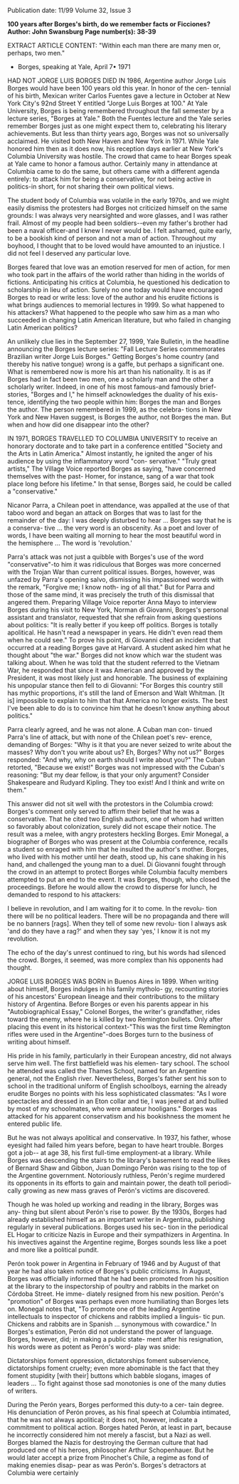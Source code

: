 Publication date: 11/99
Volume 32, Issue 3

**100 years after Borges's birth, do we remember facts or Ficciones?**
**Author: John Swansburg**
**Page number(s): 38-39**

EXTRACT ARTICLE CONTENT:
"Within each man there are many 
men or, perhaps, two men." 
- Borges, speaking at Yale, April 7• 1971 

HAD NOT JORGE LUIS BORGES DIED IN 1986, Argentine author Jorge Luis Borges 
would have been 100 years old this year. In honor of the cen-
tennial of his birth, Mexican writer Carlos Fuentes gave a lecture in 
October at New York City's 92nd Street Y entitled "Jorge Luis 
Borges at 100." At Yale University, Borges is being remembered 
throughout the fall semester by a lecture series, "Borges at Yale." 
Both the Fuentes lecture and the Yale series remember Borges just 
as one might expect them to, celebrating his literary achievements. 
But less than thirty years ago, Borges was not so universally 
acclaimed. He visited both New Haven and New York in 1971. 
While Yale honored him then as it does now, his reception days earlier 
at New York's Columbia University was hostile. The crowd that 
came to hear Borges speak at Yale came to honor a famous author. 
Certainly many in attendance at Columbia came to do the same, 
but others came with a different agenda entirely: to attack him for 
being a conservative, for not being active in politics-in short, for 
not sharing their own political views. 

The student body of Columbia was volatile in the early 1970s, 
and we might easily dismiss the protesters had Borges not criticized 
himself on the same grounds: 
I was always very nearsighted and wore glasses, and I was rather frail. 
Almost of my people had been soldiers--even my father's brother had 
been a naval officer-and I knew I never would be. I felt ashamed, 
quite early, to be a bookish kind of person and not a man of action. 
Throughout my boyhood, I thought that to be loved would have 
amounted to an injustice. I did not feel I deserved any particular love. 

Borges feared that love was an emotion reserved for men of action, 
for men who took part in the affairs of the world rather than hiding 
in the worlds of fictions. Anticipating his critics at Columbia, 
he questioned his dedication to scholarship in lieu of action. 
Surely no one today would have encouraged Borges to read or 
write less: love of the author and his erudite fictions is what brings 
audiences to memorial lectures in 1999. So what happened to his 
attackers? What happened to the people who saw him as a man who 
succeeded in changing Latin American literature, but who failed in 
changing Latin American politics? 

An unlikely clue lies in the September 27, 1999, Yale Bulletin, 
in the headline announcing the Borges lecture series: "Fall Lecture 
Series commemorates Brazilian writer Jorge Luis Borges." Getting 
Borges's home country (and thereby his native tongue) wrong is a 
gaffe, but perhaps a significant one. What is remembered now is 
more his art than his nationality. It is as if Borges had in fact been 
two men, one a scholarly man and the other a scholarly writer. 
Indeed, in one of his most famous-and famously brief-stories, 
"Borges and I," he himself acknowledges the duality of his exis-
tence, identifying the two people within him: Borges the man and 
Borges the author. The person remembered in 1999, as the celebra-
tions in New York and New Haven suggest, is Borges the author, 
not Borges the man. But when and how did one disappear into the 
other? 

IN 1971, BORGES TRAVELLED TO COLUMBIA UNIVERSITY to receive 
an honorary doctorate and to take part in a conference entitled 
"Society and the Arts in Latin America." Almost instantly, he ignited 
the anger of his audience by using the inflammatory word "con-
servative." "Truly great artists," The Village Voice reported Borges as 
saying, "have concerned themselves with the past-
Homer, for 
instance, sang of a war that took place long before his lifetime." In 
that sense, Borges said, he could be called a "conservative." 

Nicanor Parra, a Chilean poet in attendance, was appalled at 
the use of that taboo word and began an attack on Borges that was 
to last for the remainder of the day: 
I was deeply disturbed to hear ... Borges say that he is a conserva-
tive ... the very word is an obscenity. As a poet and lover of words, I 
have been waiting all morning to hear the most beautiful word in the 
hemisphere ... The word is 'revolution.' 

Parra's attack was not just a quibble with Borges's use of the 
word "conservative"-to him it was ridiculous that Borges was 
more concerned with the Trojan War than current political issues. 
Borges, however, was unfazed by Parra's opening salvo, dismissing 
his impassioned words with the remark, "Forgive me; I know noth-
ing of all that." But for Parra and those of the same mind, it was 
precisely the truth of this dismissal that angered them. Preparing 
Village Voice reporter Anna Mayo to interview Borges during his visit to 
New York, Norman di Giovanni, Borges's personal assistant and 
translator, requested that she refrain from asking questions about 
politics: "It is really better if you keep off politics. Borges is totally 
apolitical. He hasn't read a newspaper in years. He didn't even read 
them when he could see." To prove his point, di Giovanni cited an 
incident that occurred at a reading Borges gave at Harvard. A student 
asked him what he thought about "the war." Borges did not 
know which war the student was talking about. When he was told 
that the student referred to the Vietnam War, he responded that 
since it was American and approved by the President, it was most 
likely just and honorable. The business of explaining his unpopular 
stance then fell to di Giovanni: "For Borges this country still has 
mythic proportions, it's still the land of Emerson and Walt 
Whitman. [It is] impossible to explain to him that that America no 
longer exists. The best I've been able to do is to convince him that 
he doesn't know anything about politics." 


Parra clearly agreed, and he was not alone. A Cuban man con-
tinued Parra's line of attack, but with none of the Chilean poet's rev-
erence, demanding of Borges: "Why is it that you are never 
seized to write about the masses? Why don't you write 
about us? Eh, Borges? Why not us?" Borges 
responded: "And why, why on earth should I 
write about you?" The Cuban retorted, 
"Because we exist!" Borges was not impressed 
with the Cuban's reasoning: "But my dear 
fellow, is that your only argument? Consider 
Shakespeare and Rudyard Kipling. They too 
exist! And I think and write on them." 

This answer did not sit well with the 
protestors in the Columbia crowd: Borges's 
comment only served to affirm their belief 
that he was a conservative. That he cited 
two English authors, one of whom had 
written so favorably about colonization, 
surely did not escape their notice. The 
result was a melee, with angry protesters 
heckling Borges. Emir Monegal, a biographer 
of Borges who was present at the Columbia 
conference, recalls a student so enraged with 
him that he insulted the author's mother. Borges, 
who lived with his mother until her death, stood 
up, his cane shaking in his hand, and challenged the 
young man to a duel. Di Giovanni fought through the 
crowd in an attempt to protect Borges while Columbia 
faculty members attempted to put an end to the event. It 
was Borges, though, who closed the proceedings. Before he would 
allow the crowd to disperse for lunch, he demanded to respond to 
his attackers: 

I believe in revolution, and I am waiting for it to come. In the revolu-
tion there will be no political leaders. There will be no propaganda and 
there will be no banners [rags]. When they tell of some new revolu-
tion I always ask 'and do they have a rag?' and when they say 'yes,' I 
know it is not my revolution. 

The echo of the day's unrest continued to ring, but his words had 
silenced the crowd. Borges, it seemed, was more complex than his 
opponents had thought. 

JORGE LUIS BORGES WAS BORN in Buenos Aires in 1899. When 
writing about himself, Borges indulges in his family mytholo-
gy, recounting stories of his ancestors' European lineage and their 
contributions to the military history of Argentina. Before Borges or 
even his parents appear in his "Autobiographical Essay," Colonel 
Borges, the writer's grandfather, rides toward the enemy, where he 
is killed by two Remington bullets. Only after placing this event in 
its historical context-"This was the first time Remington rifles 
were used in the Argentine"-does Borges turn to the business of 
writing about himself. 

His pride in his family, particularly in their European ancestry, 
did not always serve him well. The first battlefield was his elemen-
tary school. The school he attended was called the Thames School, 
named for an Argentine general, not the English river. Nevertheless, 
Borges's father sent his son to school in the traditional uniform of 
English schoolboys, earning the already erudite Borges no points 
with his less sophisticated classmates: "As I wore spectacles and 
dressed in an Eton collar and tie, I was jeered at and bullied by most 
of my schoolmates, who were amateur hooligans." Borges was 
attacked for his apparent conservatism and his bookishness 
the moment he entered public life. 

But he was not always apolitical and conservative. 
In 1937, his father, whose eyesight had failed him years 
before, began to have heart trouble. Borges got a job--
at age 38, his first full-time employment-at a library. 
While Borges was descending the stairs to the 
library's basement to read the likes of Bernard Shaw 
and Gibbon, Juan Domingo Perón was rising to the 
top of the Argentine government. Notoriously 
ruthless, Perón's regime murdered its 
opponents in its efforts to gain and 
maintain power, the death toll periodi-
cally growing as new mass graves of 
Perón's victims are discovered. 

Though he was holed up working 
and reading in the library, Borges was any-
thing but silent about Perón's rise to power. By 
the 1930s, Borges had already established himself 
as an important writer in Argentina, publishing 
regularly in several publications. Borges used his sec-
tion in the periodical EL Hogar to criticize Nazis in 
Europe and their sympathizers in Argentina. In his 
invectives against the Argentine regime, Borges sounds 
less like a poet and more like a political pundit. 

Perón took power in Argentina in February of 1946 and 
by August of that year he had also taken notice of Borges's public 
criticisms. In August, Borges was officially informed that he had 
been promoted from his position at the library to the inspectorship 
of poultry and rabbits in the market on Córdoba Street. He imme-
diately resigned from his new position. Perón's "promotion" of 
Borges was perhaps even more humiliating than Borges lets on. 
Monegal notes that, "To promote one of the leading Argentine 
intellectuals to inspector of chickens and rabbits implied a linguis-
tic pun. Chickens and rabbits are in Spanish ... synonymous with 
cowardice." In Borges's estimation, Perón did not understand the 
power of language. Borges, however, did; in making a public state-
ment after his resignation, his words were as potent as Perón's word-
play was snide: 

Dictatorships foment oppression, dictatorships foment subservience, 
dictatorships foment cruelty; even more abominable is the fact that 
they foment stupidity [with their] buttons which babble slogans, 
images of leaders ... To fight against those sad monotonies is one of the 
many duties of writers. 

During the Perón years, Borges performed this duty-to a cer-
tain degree. His denunciation of Perón proves, as his final speech at 
Columbia intimated, that he was not always apolitical; it does not, 
however, indicate a commitment to political action. Borges hated 
Perón, at least in part, because he incorrectly considered him not 
merely a fascist, but a Nazi as well. Borges blamed the Nazis for 
destroying the German culture that had produced one of his heroes, 
philosopher Arthur Schopenhauer. But he would later accept a prize 
from Pinochet's Chile, a regime as fond of making enemies disap-
pear as was Perón's. Borges's detractors at Columbia were certainly